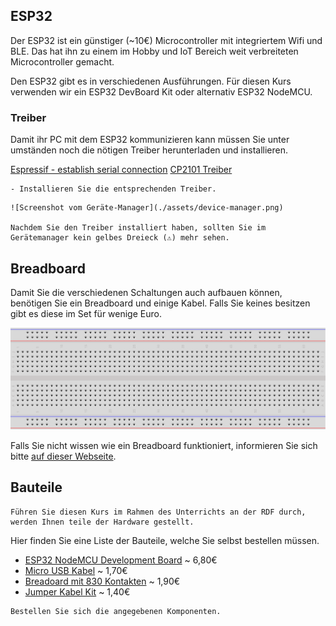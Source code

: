 ## ESP32

Der ESP32 ist ein günstiger (~10€) Microcontroller mit integriertem Wifi und BLE. Das hat ihn zu einem im Hobby und IoT Bereich weit verbreiteten Microcontroller gemacht.

Den ESP32 gibt es in verschiedenen Ausführungen. Für diesen Kurs verwenden wir ein ESP32 DevBoard Kit oder alternativ ESP32 NodeMCU.


### Treiber

Damit ihr PC mit dem ESP32 kommunizieren kann müssen Sie unter umständen noch die nötigen Treiber herunterladen und installieren.

[Espressif - establish serial connection](https://docs.espressif.com/projects/esp-idf/en/stable/esp32/get-started/establish-serial-connection.html)
[CP2101 Treiber](https://www.silabs.com/developer-tools/usb-to-uart-bridge-vcp-drivers)

```admonish task
- Installieren Sie die entsprechenden Treiber.
```

~~~admonish solution
![Screenshot vom Geräte-Manager](./assets/device-manager.png)

Nachdem Sie den Treiber installiert haben, sollten Sie im Gerätemanager kein gelbes Dreieck (⚠️) mehr sehen.
~~~

## Breadboard

Damit Sie die verschiedenen Schaltungen auch aufbauen können, benötigen Sie ein Breadboard und einige Kabel.
Falls Sie keines besitzen gibt es diese im Set für wenige Euro.

![Breadboard](./assets/breadboard.svg)

Falls Sie nicht wissen wie ein Breadboard funktioniert, informieren Sie sich bitte [auf dieser Webseite](https://www.elektronik-kompendium.de/sites/praxis/bauteil_steckbrett.htm).

## Bauteile

```admonish info
Führen Sie diesen Kurs im Rahmen des Unterrichts an der RDF durch, werden Ihnen teile der Hardware gestellt.
```

Hier finden Sie eine Liste der Bauteile, welche Sie selbst bestellen müssen.

- [ESP32 NodeMCU Development Board](https://www.berrybase.de/esp32-nodemcu-development-board) ~ 6,80€
- [Micro USB Kabel](https://www.berrybase.de/micro-usb-kabel-mit-verlaengertem-micro-b-stecker-schwarz-1-0m) ~ 1,70€
- [Breadoard mit 830 Kontakten](https://www.berrybase.de/breadboard-mit-830-kontakten) ~ 1,90€
- [Jumper Kabel Kit](https://www.berrybase.de/jumper-kabel-kit-set-mit-65-kabeln-in-4-laengen-fuer-breadboards) ~ 1,40€

```admonish task
Bestellen Sie sich die angegebenen Komponenten.
```